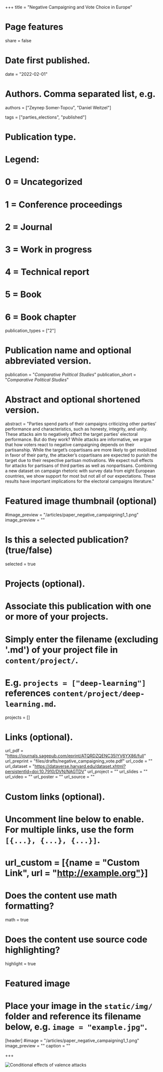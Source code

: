 +++
title = "Negative Campaigning and Vote Choice in Europe"

# Page features
share =  false 

# Date first published.
date = "2022-02-01"

# Authors. Comma separated list, e.g.
authors = ["Zeynep Somer-Topcu", "Daniel Weitzel"]

tags = ["parties_elections", "published"]


# Publication type.
# Legend:
# 0 = Uncategorized
# 1 = Conference proceedings
# 2 = Journal
# 3 = Work in progress
# 4 = Technical report
# 5 = Book
# 6 = Book chapter
publication_types = ["2"]

# Publication name and optional abbreviated version.
publication = "*Comparative Political Studies*"
publication_short = "*Comparative Political Studies*"

# Abstract and optional shortened version.
abstract = "Parties spend parts of their campaigns criticizing other parties’ performance and characteristics, such as honesty, integrity, and unity. These attacks aim to negatively affect the target parties’ electoral performance. But do they work? While attacks are informative, we argue that how voters react to negative campaigning depends on their partisanship. While the target’s copartisans are more likely to get mobilized in favor of their party, the attacker’s copartisans are expected to punish the target due to their respective partisan motivations. We expect null effects for attacks for partisans of third parties as well as nonpartisans. Combining a new dataset on campaign rhetoric with survey data from eight European countries, we show support for most but not all of our expectations. These results have important implications for the electoral campaigns literature."

# Featured image thumbnail (optional)
#image_preview = "/articles/paper_negative_campaigning1_1.png"
image_preview = ""

# Is this a selected publication? (true/false)
selected = true

# Projects (optional).
#   Associate this publication with one or more of your projects.
#   Simply enter the filename (excluding '.md') of your project file in `content/project/`.
#   E.g. `projects = ["deep-learning"]` references `content/project/deep-learning.md`.
projects = []

# Links (optional).
url_pdf = "https://journals.sagepub.com/eprint/ATQRDZQENC35IYV6YX86/full"
url_preprint = "files/drafts/negative_campaigning_vote.pdf"
url_code = ""
url_dataset = "https://dataverse.harvard.edu/dataset.xhtml?persistentId=doi:10.7910/DVN/NAGTDV"
url_project = ""
url_slides = ""
url_video = ""
url_poster = ""
url_source = ""

# Custom links (optional).
#   Uncomment line below to enable. For multiple links, use the form `[{...}, {...}, {...}]`.
# url_custom = [{name = "Custom Link", url = "http://example.org"}]

# Does the content use math formatting?
math = true

# Does the content use source code highlighting?
highlight = true

# Featured image
# Place your image in the `static/img/` folder and reference its filename below, e.g. `image = "example.jpg"`.
[header]
#image = "/articles/paper_negative_campaigning1_1.png"
image_preview = ""
caption = ""

+++

![Conditional effects of valence attacks](../../img/articles/paper_negative_campaigning1_1.png)

